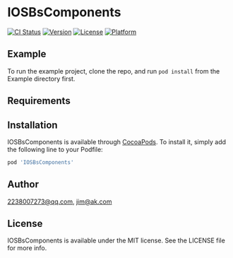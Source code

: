 # IOSBsComponents

[![CI Status](https://img.shields.io/travis/2238007273@qq.com/IOSBsComponents.svg?style=flat)](https://travis-ci.org/2238007273@qq.com/IOSBsComponents)
[![Version](https://img.shields.io/cocoapods/v/IOSBsComponents.svg?style=flat)](https://cocoapods.org/pods/IOSBsComponents)
[![License](https://img.shields.io/cocoapods/l/IOSBsComponents.svg?style=flat)](https://cocoapods.org/pods/IOSBsComponents)
[![Platform](https://img.shields.io/cocoapods/p/IOSBsComponents.svg?style=flat)](https://cocoapods.org/pods/IOSBsComponents)

## Example

To run the example project, clone the repo, and run `pod install` from the Example directory first.

## Requirements

## Installation

IOSBsComponents is available through [CocoaPods](https://cocoapods.org). To install
it, simply add the following line to your Podfile:

```ruby
pod 'IOSBsComponents'
```

## Author

2238007273@qq.com, jim@ak.com

## License

IOSBsComponents is available under the MIT license. See the LICENSE file for more info.
